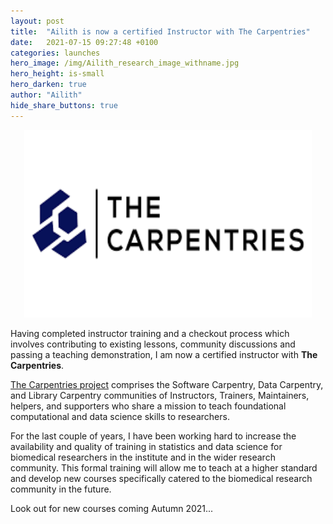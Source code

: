 ```yaml
---
layout: post
title:  "Ailith is now a certified Instructor with The Carpentries"
date:   2021-07-15 09:27:48 +0100
categories: launches
hero_image: /img/Ailith_research_image_withname.jpg
hero_height: is-small
hero_darken: true
author: "Ailith"
hide_share_buttons: true
---
```

<p align="center">
  <img width="460" height="300" src="/img/carpentries.png">
</p>

Having completed instructor training and a checkout process which involves contributing to existing lessons, community discussions and passing a teaching demonstration, I am now a certified instructor with **The Carpentries**.

[The Carpentries project](https://carpentries.org/) comprises the Software Carpentry, Data Carpentry, and Library Carpentry communities of Instructors, Trainers, Maintainers, helpers, and supporters who share a mission to teach foundational computational and data science skills to researchers.

For the last couple of years, I have been working hard to increase the availability and quality of training in statistics and data science for biomedical researchers in the institute and in the wider research community. This formal training will allow me to teach at a higher standard and develop new courses specifically catered to the biomedical research community in the future.

Look out for new courses coming Autumn 2021...

